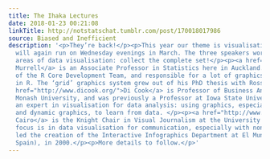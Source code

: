 ```yaml
---
title: The Ihaka Lectures
date: 2018-01-23 00:21:08
linkTitle: http://notstatschat.tumblr.com/post/170018017986
source: Biased and Inefficient
description: '<p>They’re back!</p><p>This year our theme is visualisation. The lectures
  will again run on Wednesday evenings in March. The three speakers work in different
  areas of data visualisation: collect the complete set!</p><p><a href="https://github.com/pmur002">Paul
  Murrell</a> is an Associate Professor in Statistics here in Auckland. He’s a member
  of the R Core Development Team, and responsible for a lot of graphics infrastructure
  in R. The ‘grid’ graphics system grew out of his PhD thesis with Ross Ihaka. </p><p><a
  href="http://www.dicook.org/">Di Cook</a> is Professor of Business Analytics at
  Monash University, and was previously a Professor at Iowa State University. She’s
  an expert in visualisation for data analysis: using graphics, especially interactive
  and dynamic graphics, to learn from data. </p><p><a href="http://www.thefunctionalart.com/">Alberto
  Cairo</a> is the Knight Chair in Visual Journalism at the University of Miami. His
  focus is in data visualisation for communication, especially with non-specialists.  He
  led the creation of the Interactive Infographics Department at El Mundo (<b><a href="http://elmundo.es/">elmundo.es</a></b>,
  Spain), in 2000.</p><p>More details to follow.</p>'
---
```

